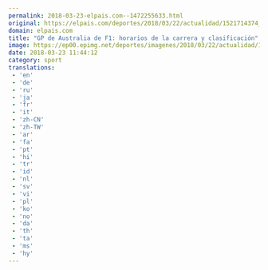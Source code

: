 ```yaml
---
permalink: 2018-03-23-elpais.com--1472255633.html
original: https://elpais.com/deportes/2018/03/22/actualidad/1521714374_726134.html#?ref=rss&format=simple&link=link
domain: elpais.com
title: "GP de Australia de F1: horarios de la carrera y clasificación"
image: https://ep00.epimg.net/deportes/imagenes/2018/03/22/actualidad/1521714374_726134_1521804099_rrss_normal.jpg
date: 2018-03-23 11:44:12
category: sport
translations: 
 - 'en'
 - 'de'
 - 'ru'
 - 'ja'
 - 'fr'
 - 'it'
 - 'zh-CN'
 - 'zh-TW'
 - 'ar'
 - 'fa'
 - 'pt'
 - 'hi'
 - 'tr'
 - 'id'
 - 'nl'
 - 'sv'
 - 'vi'
 - 'pl'
 - 'ko'
 - 'no'
 - 'da'
 - 'th'
 - 'ta'
 - 'ms'
 - 'hy'
---
```



